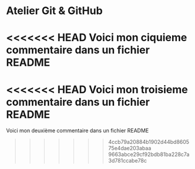 # Atelier Git & GitHub
<<<<<<< HEAD
Voici mon ciquieme commentaire dans un fichier README
=======
<<<<<<< HEAD
Voici mon troisieme commentaire dans un fichier README
=======
Voici mon deuxième commentaire dans un fichier README
>>>>>>> 4ccb79a20884b1902d44bd860575e4dae203abaa
>>>>>>> 9663abce29cf92bdb81ba228c7a3d781ccabe78c
